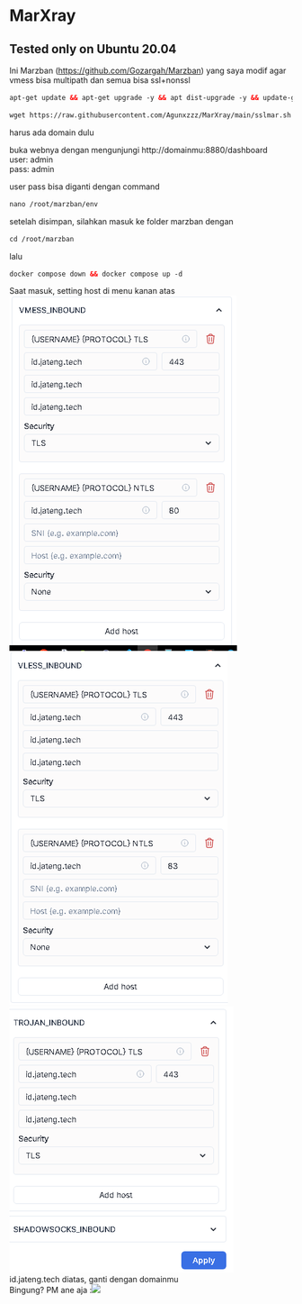 # MarXray
## Tested only on Ubuntu 20.04 <br>
Ini Marzban (https://github.com/Gozargah/Marzban) yang saya modif agar vmess bisa multipath dan semua bisa ssl+nonssl
  
  ```html
 apt-get update && apt-get upgrade -y && apt dist-upgrade -y && update-grub && reboot
 ```
 ```html
 wget https://raw.githubusercontent.com/Agunxzzz/MarXray/main/sslmar.sh && chmod 755 sslmar.sh && ./sslmar.sh
 ```
 
  harus ada domain dulu
 
buka webnya dengan mengunjungi http://domainmu:8880/dashboard <br>
user: admin <br>
pass: admin

user pass bisa diganti dengan command
```html
nano /root/marzban/env
 ```
setelah disimpan, silahkan masuk ke folder marzban dengan 
```html
cd /root/marzban
 ```
lalu
```html
docker compose down && docker compose up -d
 ```
 
 Saat masuk, setting host di menu kanan atas <br>
 ![Screenshot_20230404-154004_Termius](https://raw.githubusercontent.com/Agunxzzz/MarXray/main/vmess.png)
 ![Screenshot_20230404-154004_Termius](https://raw.githubusercontent.com/Agunxzzz/MarXray/main/vless.png)
 ![Screenshot_20230404-154004_Termius](https://raw.githubusercontent.com/Agunxzzz/MarXray/main/trojan.png)
 <br>
 id.jateng.tech diatas, ganti dengan domainmu <br>
Bingung? PM ane aja :<a href="https://t.me/Tereza11" target=”_blank”><img src="https://img.shields.io/static/v1?style=for-the-badge&logo=Telegram&label=Telegram&message=Click%20Here&color=blue"></a><br>
<br>


